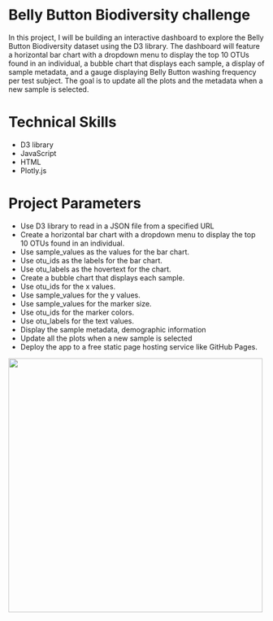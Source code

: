 # Belly Button Biodiversity challenge
In this project, I will be building an interactive dashboard to explore the Belly Button Biodiversity dataset using the D3 library. The dashboard will feature a horizontal bar chart with a dropdown menu to display the top 10 OTUs found in an individual, a bubble chart that displays each sample, a display of sample metadata, and a gauge displaying Belly Button washing frequency per test subject. The goal is to update all the plots and the metadata when a new sample is selected.

# Technical Skills
- D3 library
- JavaScript
- HTML
- Plotly.js

# Project Parameters
- Use D3 library to read in a JSON file from a specified URL
- Create a horizontal bar chart with a dropdown menu to display the top 10 OTUs found in an individual.
- Use sample_values as the values for the bar chart.
- Use otu_ids as the labels for the bar chart.
- Use otu_labels as the hovertext for the chart.
- Create a bubble chart that displays each sample.
- Use otu_ids for the x values.
- Use sample_values for the y values.
- Use sample_values for the marker size.
- Use otu_ids for the marker colors.
- Use otu_labels for the text values.
- Display the sample metadata, demographic information
- Update all the plots when a new sample is selected
- Deploy the app to a free static page hosting service like GitHub Pages.

<img src="https://user-images.githubusercontent.com/109693942/212280370-2b65c121-3f68-48d4-8c9b-ec6740b5aca9.png" style="widt:500px; height:500px">
